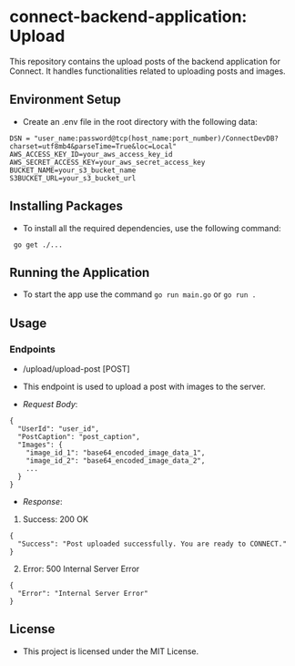 # connect-backend-application: Upload

This repository contains the upload posts of the backend application for Connect. It handles functionalities related to uploading posts and images.

## Environment Setup

- Create an .env file in the root directory with the following data:

```
DSN = "user_name:password@tcp(host_name:port_number)/ConnectDevDB?charset=utf8mb4&parseTime=True&loc=Local"
AWS_ACCESS_KEY_ID=your_aws_access_key_id
AWS_SECRET_ACCESS_KEY=your_aws_secret_access_key
BUCKET_NAME=your_s3_bucket_name
S3BUCKET_URL=your_s3_bucket_url

```

## Installing Packages

- To install all the required dependencies, use the following command:

` go get ./...`

## Running the Application

- To start the app use the command `go run main.go` or `go run .`

## Usage

### Endpoints

- /upload/upload-post [POST]
- This endpoint is used to upload a post with images to the server.

- _Request Body_:

```
{
  "UserId": "user_id",
  "PostCaption": "post_caption",
  "Images": {
    "image_id_1": "base64_encoded_image_data_1",
    "image_id_2": "base64_encoded_image_data_2",
    ...
  }
}
```

- _Response_:

1. Success: 200 OK

```
{
  "Success": "Post uploaded successfully. You are ready to CONNECT."
}
```

2. Error: 500 Internal Server Error

```
{
  "Error": "Internal Server Error"
}
```

## License

- This project is licensed under the MIT License.

